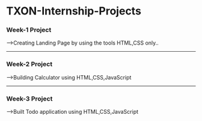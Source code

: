 # TXON-Internship-Projects
<h3>Week-1 Project</h3>
<p>-->Creating Landing Page by using the tools HTML,CSS only.. </p>
<hr/>
<h3>Week-2 Project</h3>
<p>-->Building Calculator using HTML,CSS,JavaScript</p>
<hr/>
<h3>Week-3 Project</h3>
<p>-->Built Todo application using HTML,CSS,JavaScript</p>
